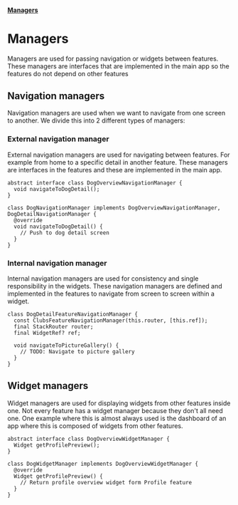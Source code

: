 #### [Managers](/managers.md)

# Managers

Managers are used for passing navigation or widgets between features. These managers are interfaces that are implemented in the main app so the features do not depend on other features

## Navigation managers

Navigation managers are used when we want to navigate from one screen to another. We divide this into 2 different types of managers:

### External navigation manager

External navigation managers are used for navigating between features. For example from home to a specific detail in another feature. These managers are interfaces in the features and these are implemented in the main app.

```
abstract interface class DogOverviewNavigationManager {
  void navigateToDogDetail();
}
```

```
class DogNavigationManager implements DogOverviewNavigationManager, DogDetailNavigationManager {
  @override
  void navigateToDogDetail() {
    // Push to dog detail screen
  }
}
```

### Internal navigation manager

Internal navigation managers are used for consistency and single responsibility in the widgets. These navigation managers are defined and implemented in the features to navigate from screen to screen within a widget.

```
class DogDetailFeatureNavigationManager {
  const ClubsFeatureNavigationManager(this.router, [this.ref]);
  final StackRouter router;
  final WidgetRef? ref;

  void navigateToPictureGallery() {
    // TODO: Navigate to picture gallery
  }
}
```

## Widget managers

Widget managers are used for displaying widgets from other features inside one. Not every feature has a widget manager because they don't all need one. One example where this is almost always used is the dashboard of an app where this is composed of widgets from other features.

```
abstract interface class DogOverviewWidgetManager {
  Widget getProfilePreview();
}
```

```
class DogWidgetManager implements DogOverviewWidgetManager {
  @override
  Widget getProfilePreview() {
    // Return profile overview widget form Profile feature
  }
}
```